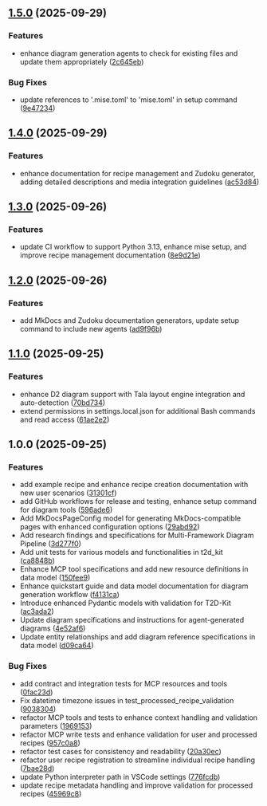 ## [1.5.0](https://github.com/afterthought/t2d-kit/compare/v1.4.0...v1.5.0) (2025-09-29)

### Features

* enhance diagram generation agents to check for existing files and update them appropriately ([2c645eb](https://github.com/afterthought/t2d-kit/commit/2c645eb0842f403742740306756d65dcb66ffe05))

### Bug Fixes

* update references to '.mise.toml' to 'mise.toml' in setup command ([9e47234](https://github.com/afterthought/t2d-kit/commit/9e47234ba9c58dcbb770119a5b75d0501eea52c3))

## [1.4.0](https://github.com/afterthought/t2d-kit/compare/v1.3.0...v1.4.0) (2025-09-29)

### Features

* enhance documentation for recipe management and Zudoku generator, adding detailed descriptions and media integration guidelines ([ac53d84](https://github.com/afterthought/t2d-kit/commit/ac53d84933fcf7fb97e28e821193d50aa8a5d7f9))

## [1.3.0](https://github.com/afterthought/t2d-kit/compare/v1.2.0...v1.3.0) (2025-09-26)

### Features

* update CI workflow to support Python 3.13, enhance mise setup, and improve recipe management documentation ([8e9d21e](https://github.com/afterthought/t2d-kit/commit/8e9d21eee005a6e07f12d286fb0219cdf162fc30))

## [1.2.0](https://github.com/afterthought/t2d-kit/compare/v1.1.0...v1.2.0) (2025-09-26)

### Features

* add MkDocs and Zudoku documentation generators, update setup command to include new agents ([ad9f96b](https://github.com/afterthought/t2d-kit/commit/ad9f96b869daa6337dc2e36c41ced484ad5dd64b))

## [1.1.0](https://github.com/afterthought/t2d-kit/compare/v1.0.0...v1.1.0) (2025-09-25)

### Features

* enhance D2 diagram support with Tala layout engine integration and auto-detection ([70bd734](https://github.com/afterthought/t2d-kit/commit/70bd7344f42358522f7aaa38bea69e8119d0011b))
* extend permissions in settings.local.json for additional Bash commands and read access ([61ae2e2](https://github.com/afterthought/t2d-kit/commit/61ae2e26c98e9c34d42cf3e3f47718091cc82d83))

## 1.0.0 (2025-09-25)

### Features

* add example recipe and enhance recipe creation documentation with new user scenarios ([31301cf](https://github.com/afterthought/t2d-kit/commit/31301cfdba43cca2f71d688937541dbd35405409))
* add GitHub workflows for release and testing, enhance setup command for diagram tools ([596ade6](https://github.com/afterthought/t2d-kit/commit/596ade6456b0cbe174b81fe33a761329014c220f))
* Add MkDocsPageConfig model for generating MkDocs-compatible pages with enhanced configuration options ([29abd92](https://github.com/afterthought/t2d-kit/commit/29abd9203814599e62225590c3d3e9a81ed1b28e))
* Add research findings and specifications for Multi-Framework Diagram Pipeline ([3d277f0](https://github.com/afterthought/t2d-kit/commit/3d277f0b3a7ebd2aaa768eff652c60d71ec61bce))
* Add unit tests for various models and functionalities in t2d_kit ([ca8848b](https://github.com/afterthought/t2d-kit/commit/ca8848bee1c133d30d54638099858ec04637f321))
* Enhance MCP tool specifications and add new resource definitions in data model ([150fee9](https://github.com/afterthought/t2d-kit/commit/150fee9d8f2967c79e78ae7256182c68fc835d22))
* Enhance quickstart guide and data model documentation for diagram generation workflow ([f4131ca](https://github.com/afterthought/t2d-kit/commit/f4131caaf8ab1392204d8f072a3893f9c56e4d38))
* Introduce enhanced Pydantic models with validation for T2D-Kit ([ac3ada2](https://github.com/afterthought/t2d-kit/commit/ac3ada2cc6c30bfcfe531c021815b40af6bb4258))
* Update diagram specifications and instructions for agent-generated diagrams ([4e52af6](https://github.com/afterthought/t2d-kit/commit/4e52af69cc539cbbe0a1642b255073724bfe2240))
* Update entity relationships and add diagram reference specifications in data model ([d09ca64](https://github.com/afterthought/t2d-kit/commit/d09ca64d0e9e70e485f8240def27934d5b283e35))

### Bug Fixes

* add contract and integration tests for MCP resources and tools ([0fac23d](https://github.com/afterthought/t2d-kit/commit/0fac23dd625d3038c0b48e84b7151afd823f8a50))
* Fix datetime timezone issues in test_processed_recipe_validation ([9038304](https://github.com/afterthought/t2d-kit/commit/9038304d8d1dc10c7f5842de9a7d9f5060e56f2b))
* refactor MCP tools and tests to enhance context handling and validation parameters ([1969153](https://github.com/afterthought/t2d-kit/commit/1969153fb9c1849085fcba8d181aeb8bb1852adb))
* refactor MCP write tests and enhance validation for user and processed recipes ([957c0a8](https://github.com/afterthought/t2d-kit/commit/957c0a8a69c42a59aa78ca78887a6deb5982dd16))
* refactor test cases for consistency and readability ([20a30ec](https://github.com/afterthought/t2d-kit/commit/20a30ecda7ae18283075177f4171c2772e33c632))
* refactor user recipe registration to streamline individual recipe handling ([7bae28d](https://github.com/afterthought/t2d-kit/commit/7bae28d90412d79ee4af5a5cc0b21133892c9026))
* update Python interpreter path in VSCode settings ([776fcdb](https://github.com/afterthought/t2d-kit/commit/776fcdbd8da0d8e210953b206fff2a9e41c0f3db))
* update recipe metadata handling and improve validation for processed recipes ([45969c8](https://github.com/afterthought/t2d-kit/commit/45969c8c5e20b11fcc6640d4763db8b262f4df2c))
